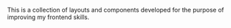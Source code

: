This is a collection of layouts and components developed for the purpose of improving my frontend skills.
